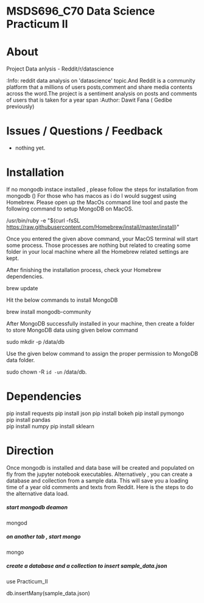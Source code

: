 
MSDS696_C70 Data Science Practicum II
=======

About
=====
Project Data anlysis  - Reddit/r/datascience 
 
:Info: reddit data analysis on 'datascience' topic.And Reddit is a community platform that a millions of users posts,comment and share media contents across the word.The project is a sentiment analysis on posts and comments of users that is taken for a year span
:Author: Dawit Fana ( Gedibe previously)

Issues / Questions / Feedback
=============================

- nothing yet.

Installation
============

If no mongodb instace installed , please follow the steps for installation from mongodb ()
For those who has macos as i do I would suggest using Homebrew. 
Please open up the MacOs command line tool and paste the following command to setup MongoDB on MacOS.

/usr/bin/ruby -e "$(curl -fsSL https://raw.githubusercontent.com/Homebrew/install/master/install)"

Once you entered the given above command, your MacOS terminal will start some process. Those processes are nothing but related to creating some folder in your local machine where all the Homebrew related settings are kept.

After finishing the installation process, check your Homebrew dependencies.


brew update

Hit the below commands to install MongoDB

brew install mongodb-community

After MongoDB successfully installed in your machine, then create a folder to store MongoDB data using given below command


sudo mkdir -p /data/db

Use the given below command to assign the proper permission to MongoDB data folder.

sudo chown -R `id -un` /data/db.

Dependencies
============
pip install requests
pip install json
pip install bokeh
pip install pymongo  
pip install pandas  
pip install numpy
pip install sklearn

Direction 
===========
Once mongodb is installed and data base will be created and populated on fly from the jupyter notebook executables.
Alternatively , you can create a database and collection from a  sample data. This will save you a loading time of a year old comments and texts from Reddit.
Here is the steps to do the alternative data load.

##### start mongodb deamon 
mongod

##### on another tab , start mongo
mongo

##### create a database and a collection to insert sample_data.json
use Practicum_II

db.insertMany(sample_data.json)
